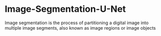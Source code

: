 # Image-Segmentation-U-Net
Image segmentation is the process of partitioning a digital image into multiple image segments, also known as image regions or image objects 
